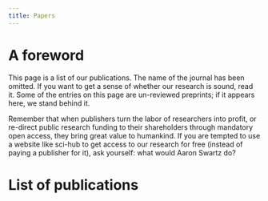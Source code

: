 ```yaml
---
title: Papers
---
```


# A foreword

This page is a list of our publications. The name of the journal has been
omitted. If you want to get a sense of whether our research is sound, read it.
Some of the entries on this page are un-reviewed preprints; if it appears here,
we stand behind it.

Remember that when publishers turn the labor of researchers into profit, or
re-direct public research funding to their shareholders through mandatory open
access, they bring great value to humankind. If you are tempted to use a website
like sci-hub to get access to our research for free (instead of paying a
publisher for it), ask yourself: what would Aaron Swartz do?

# List of publications
